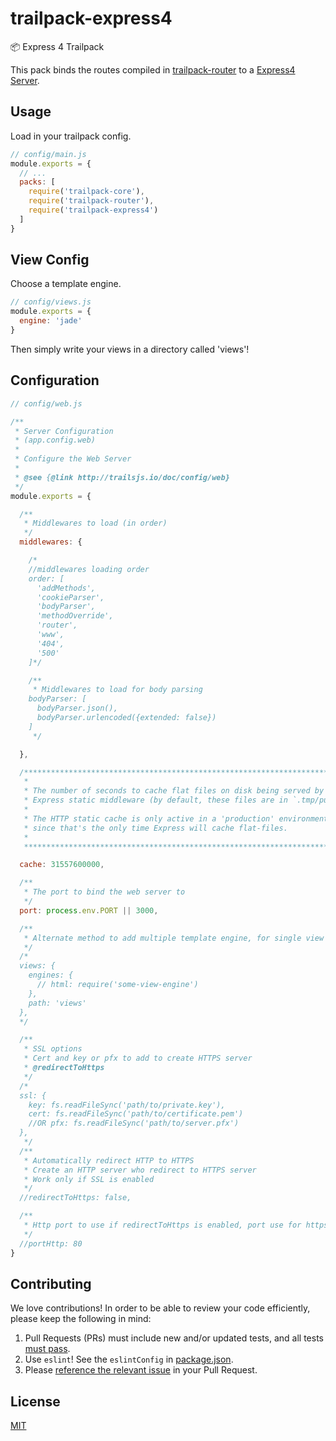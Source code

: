 # trailpack-express4
:package: Express 4 Trailpack

This pack binds the routes compiled in [trailpack-router](https://github.com/trailsjs/trailpack-router)
to a [Express4 Server](http://expressjs.com/en/api.html). 

## Usage
Load in your trailpack config.

```js
// config/main.js
module.exports = {
  // ...
  packs: [
    require('trailpack-core'),
    require('trailpack-router'),
    require('trailpack-express4')
  ]
}
```

## View Config
Choose a template engine.

```js
// config/views.js
module.exports = {
  engine: 'jade'
}
```

Then simply write your views in a directory called 'views'!

## Configuration

```js
// config/web.js

/**
 * Server Configuration
 * (app.config.web)
 *
 * Configure the Web Server
 *
 * @see {@link http://trailsjs.io/doc/config/web}
 */
module.exports = {

  /**
   * Middlewares to load (in order)
   */
  middlewares: {

    /*
    //middlewares loading order
    order: [
      'addMethods',
      'cookieParser',
      'bodyParser',
      'methodOverride',
      'router',
      'www',
      '404',
      '500'
    ]*/

    /**
     * Middlewares to load for body parsing
    bodyParser: [
      bodyParser.json(),
      bodyParser.urlencoded({extended: false})
    ]
     */

  },

  /***************************************************************************
   *                                                                          *
   * The number of seconds to cache flat files on disk being served by        *
   * Express static middleware (by default, these files are in `.tmp/public`) *
   *                                                                          *
   * The HTTP static cache is only active in a 'production' environment,      *
   * since that's the only time Express will cache flat-files.                *
   *                                                                          *
   ***************************************************************************/

  cache: 31557600000,

  /**
   * The port to bind the web server to
   */
  port: process.env.PORT || 3000,

  /**
   * Alternate method to add multiple template engine, for single view template use config.view.engine
   */
  /*
  views: {
    engines: {
      // html: require('some-view-engine')
    },
    path: 'views'
  },
  */

  /**
   * SSL options
   * Cert and key or pfx to add to create HTTPS server
   * @redirectToHttps
   */
  /*
  ssl: {
    key: fs.readFileSync('path/to/private.key'),
    cert: fs.readFileSync('path/to/certificate.pem')
    //OR pfx: fs.readFileSync('path/to/server.pfx')
  },
   */
  /**
   * Automatically redirect HTTP to HTTPS
   * Create an HTTP server who redirect to HTTPS server
   * Work only if SSL is enabled
   */
  //redirectToHttps: false,

  /**
   * Http port to use if redirectToHttps is enabled, port use for https server
   */
  //portHttp: 80
}
```

## Contributing
We love contributions! In order to be able to review your code efficiently,
please keep the following in mind:

1. Pull Requests (PRs) must include new and/or updated tests, and all tests [must pass](https://travis-ci.org/trailsjs/trailpack-express4).
2. Use `eslint`! See the `eslintConfig` in [package.json](https://github.com/trailsjs/trailpack-express4/blob/master/package.json).
3. Please [reference the relevant issue](https://github.com/blog/1506-closing-issues-via-pull-requests) in your Pull Request.

## License
[MIT](https://github.com/trailsjs/trailpack-express4/blob/master/LICENSE)
